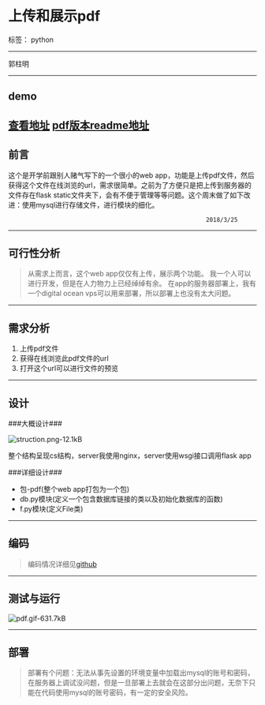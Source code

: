 ﻿# 上传和展示pdf

标签： python


----------
郭柱明


----------
## demo ##
[查看地址][1]
[pdf版本readme地址][2]
----------
## 前言 ##
这个是开学前跟别人赌气写下的一个很小的web app，功能是上传pdf文件，然后获得这个文件在线浏览的url，需求很简单。之前为了方便只是把上传到服务器的文件存在flask static文件夹下，会有不便于管理等等问题。这个周末做了如下改进：使用mysql进行存储文件，进行模块的细化。
                                                          
                                                            2018/3/25


----------
## 可行性分析 ##

> 从需求上而言，这个web app仅仅有上传，展示两个功能。
我一个人可以进行开发，但是在人力物力上已经绰绰有余。
在app的服务器部署上，我有一个digital ocean vps可以用来部署，所以部署上也没有太大问题。


----------
## 需求分析 ##


 1. 上传pdf文件
 2. 获得在线浏览此pdf文件的url
 3. 打开这个url可以进行文件的预览
 


----------
## 设计 ##

###大概设计###

![struction.png-12.1kB][3]


整个结构呈现cs结构，server我使用nginx，server使用wsgi接口调用flask app

###详细设计###

 - 包-pdf(整个web app打包为一个包)
  - db.py模块(定义一个包含数据库链接的类以及初始化数据库的函数)
  - f.py模块(定义File类)


----------
## 编码 ##

> 编码情况详细见[github][4]


----------
## 测试与运行 ##
![pdf.gif-631.7kB][5]


----------
## 部署 ##

> 部署有个问题：无法从事先设置的环境变量中加载出mysql的账号和密码，在服务器上调试没问题，但是一旦部署上去就会在这部分出问题，无奈下只能在代码使用mysql的账号密码，有一定的安全风险。



  

   


  [1]: http://138.68.235.123/upload
  [2]: http://138.68.235.123/show?file_name=readme.pdf
  [3]: http://static.zybuluo.com/gzm1997/5de0ll4jozkxxzntxo20ni2x/struction.png
  [4]: https://github.com/gzm1997/pdf
  [5]: http://static.zybuluo.com/gzm1997/v93gqdz11aenv30kisr64r41/pdf.gif